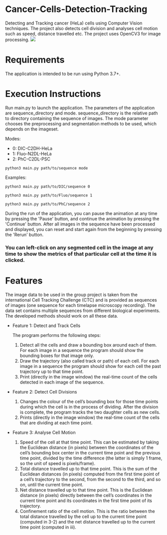 # Cancer-Cells-Detection-Tracking
Detecting and Tracking cancer (HeLa) cells using Computer Vision techniques. The project also detects cell division and analyses cell motion such as speed, distance travelled etc. The project uses OpenCV3 for image processing.
![](phc.gif)

# Requirements
The application is intended to be run using Python 3.7+.

# Execution Instructions
Run main.py to launch the application.
The parameters of the application are sequence_directory and mode.
sequence_directory is the relative path to directory containing the sequence of images.
The mode parameter chooses the preprocessing and segmentation methods to be used, which depends on the imageset.

Modes: 
* 0: DIC-C2DH-HeLa
* 1: Fluo-N2DL-HeLa
* 2: PhC-C2DL-PSC

```
python3 main.py path/to/sequence mode 
```
Examples:
```
python3 main.py path/to/DIC/sequence 0 
```
```
python3 main.py path/to/Fluo/sequence 1 
```
```
python3 main.py path/to/PhC/sequence 2
```

During the run of the application, you can pause the animation at any time by pressing the 'Pause' button, and continue the animation by pressing the 'Continue' button.
After all images in the sequence have been processed and displayed, you can reset and start again from the beginning by pressing the 'Rerun' button.

### You can left-click on any segmented cell in the image at any time to show the metrics of that particular cell at the time it is clicked.

# Features
The image data to be used in the group project is taken from the international Cell Tracking Challenge (CTC) and is provided as sequences of images (one sequence for each timelapse microscopy recording). The data set contains multiple sequences from different biological experiments. The developed methods should work on all these data.
* Feature 1: Detect and Track Cells

    The program performs the following steps:
    1. Detect all the cells and draw a bounding box around each of them. For each image in a sequence the program should show the bounding boxes for that image only.
    2. Draw the trajectory (also called track or path) of each cell. For each image in a sequence the program should show for each cell the past trajectory up to that time point.
    3. Print (directly in the image window) the real-time count of the cells detected in each image of the sequence.
* Feature 2: Detect Cell Divisions
    1. Changes the colour of the cell’s bounding box for those time points during which the cell is in the process of dividing. After the division is complete, the program tracks the two daughter cells as new cells.
    2. Prints (directly in the image window) the real-time count of the cells that are dividing at each time point.
* Feature 3: Analyse Cell Motion
    1. Speed of the cell at that time point. This can be estimated by taking the Euclidean distance (in pixels) between the coordinates of the cell’s bounding box center in the current time point and the previous time point, divided by the time difference (the latter is simply 1 frame, so the unit of speed is pixels/frame).
    2. Total distance travelled up to that time point. This is the sum of the Euclidean distances (in pixels) computed from the first time point of a cell’s trajectory to the second, from the second to the third, and so on, until the current time point.
    3. Net distance travelled up to that time point. This is the Euclidean distance (in pixels) directly between the cell’s coordinates in the current time point and its coordinates in the first time point of its trajectory.
    4. Confinement ratio of the cell motion. This is the ratio between the total distance travelled by the cell up to the current time point (computed in 3-2) and the net distance travelled up to the current time point (computed in iii).
